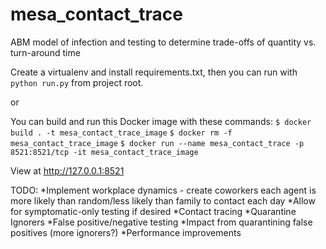 mesa_contact_trace
========================

ABM model of infection and testing to determine trade-offs of quantity vs. turn-around time

Create a virtualenv and install requirements.txt, then you can run with `python run.py`
from project root.

or

You can build and run this Docker image with these commands:
  `$ docker build . -t mesa_contact_trace_image`
  `$ docker rm -f mesa_contact_trace_image`
  `$ docker run --name mesa_contact_trace -p 8521:8521/tcp -it mesa_contact_trace_image`

View at http://127.0.0.1:8521


TODO:
*Implement workplace dynamics - create coworkers each agent is more likely than random/less likely than family to contact each day
*Allow for symptomatic-only testing if desired
*Contact tracing
*Quarantine Ignorers
*False positive/negative testing
*Impact from quarantining false positives (more ignorers?)
*Performance improvements

